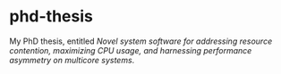 # phd-thesis
My PhD thesis, entitled _Novel system software for addressing resource contention, maximizing CPU usage, and harnessing performance asymmetry on multicore systems_.
